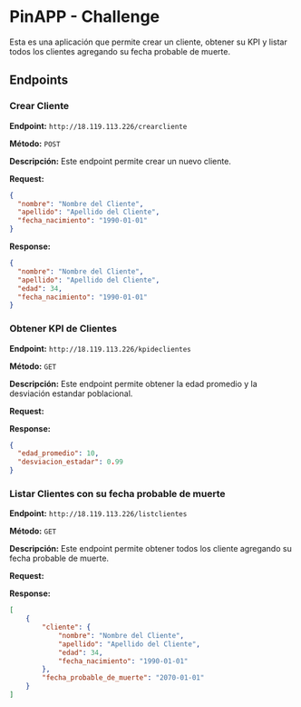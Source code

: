 # PinAPP - Challenge

Esta es una aplicación que permite crear un cliente, obtener su KPI y listar todos los clientes agregando su fecha probable de muerte.

## Endpoints

### Crear Cliente

**Endpoint:** `http://18.119.113.226/crearcliente`

**Método:** `POST`

**Descripción:** Este endpoint permite crear un nuevo cliente.

**Request:**
```json
{
  "nombre": "Nombre del Cliente",
  "apellido": "Apellido del Cliente",
  "fecha_nacimiento": "1990-01-01"
}
```

**Response:**
```json
{
  "nombre": "Nombre del Cliente",
  "apellido": "Apellido del Cliente",
  "edad": 34,
  "fecha_nacimiento": "1990-01-01"
}
```

### Obtener KPI de Clientes

**Endpoint:** `http://18.119.113.226/kpideclientes`

**Método:** `GET`

**Descripción:** Este endpoint permite obtener la edad promedio y la desviación estandar poblacional.

**Request:**

**Response:**
```json
{
  "edad_promedio": 10,
  "desviacion_estadar": 0.99
}
```

### Listar Clientes con su fecha probable de muerte

**Endpoint:** `http://18.119.113.226/listclientes`

**Método:** `GET`

**Descripción:** Este endpoint permite obtener todos los cliente agregando su fecha probable de muerte.

**Request:**

**Response:**
```json
[
    {
        "cliente": {
            "nombre": "Nombre del Cliente",
            "apellido": "Apellido del Cliente",
            "edad": 34,
            "fecha_nacimiento": "1990-01-01"
        },
        "fecha_probable_de_muerte": "2070-01-01"
    }
]
```
